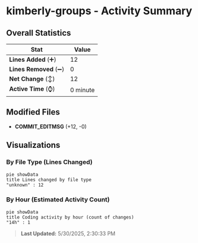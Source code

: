 # kimberly-groups - Activity Summary 

## Overall Statistics

| Stat                   | Value                                                             |
| ---------------------- | ----------------------------------------------------------------- |
| **Lines Added** (➕)   | 12                                          |
| **Lines Removed** (➖) | 0                                        |
| **Net Change** (↕)    | 12                |
| **Active Time** (⌚)   | 0 minute |


## Modified Files
- **COMMIT_EDITMSG** (+12, -0)

## Visualizations

### By File Type (Lines Changed)

```mermaid
pie showData
title Lines changed by file type
"unknown" : 12
```

### By Hour (Estimated Activity Count)

```mermaid
pie showData
title Coding activity by hour (count of changes)
"14h" : 1
```


> **Last Updated:** 5/30/2025, 2:30:33 PM